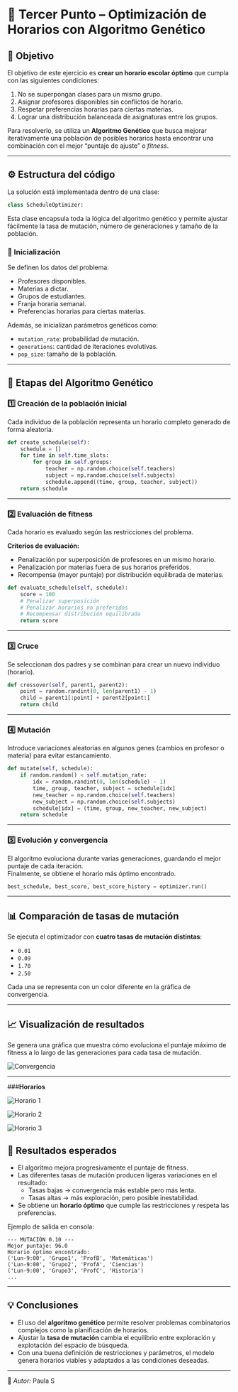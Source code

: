 # 🧩 Tercer Punto – Optimización de Horarios con Algoritmo Genético

## 🎯 Objetivo
El objetivo de este ejercicio es **crear un horario escolar óptimo** que cumpla con las siguientes condiciones:
1. No se superpongan clases para un mismo grupo.  
2. Asignar profesores disponibles sin conflictos de horario.  
3. Respetar preferencias horarias para ciertas materias.  
4. Lograr una distribución balanceada de asignaturas entre los grupos.

Para resolverlo, se utiliza un **Algoritmo Genético** que busca mejorar iterativamente una población de posibles horarios hasta encontrar una combinación con el mejor “puntaje de ajuste” o *fitness*.

---

## ⚙️ Estructura del código

La solución está implementada dentro de una clase:

```python
class ScheduleOptimizer:
```

Esta clase encapsula toda la lógica del algoritmo genético y permite ajustar fácilmente la tasa de mutación, número de generaciones y tamaño de la población.

### 🔹 Inicialización 
Se definen los datos del problema:
- Profesores disponibles.
- Materias a dictar.
- Grupos de estudiantes.
- Franja horaria semanal.
- Preferencias horarias para ciertas materias.

Además, se inicializan parámetros genéticos como:
- `mutation_rate`: probabilidad de mutación.  
- `generations`: cantidad de iteraciones evolutivas.  
- `pop_size`: tamaño de la población.

---

## 🧬 Etapas del Algoritmo Genético

### 1️⃣ Creación de la población inicial
Cada individuo de la población representa un horario completo generado de forma aleatoria.

```python
def create_schedule(self):
    schedule = []
    for time in self.time_slots:
        for group in self.groups:
            teacher = np.random.choice(self.teachers)
            subject = np.random.choice(self.subjects)
            schedule.append((time, group, teacher, subject))
    return schedule
```

---

### 2️⃣ Evaluación de fitness
Cada horario es evaluado según las restricciones del problema.

**Criterios de evaluación:**
- Penalización por superposición de profesores en un mismo horario.
- Penalización por materias fuera de sus horarios preferidos.
- Recompensa (mayor puntaje) por distribución equilibrada de materias.

```python
def evaluate_schedule(self, schedule):
    score = 100
    # Penalizar superposición
    # Penalizar horarios no preferidos
    # Recompensar distribución equilibrada
    return score
```

---

### 3️⃣ Cruce 
Se seleccionan dos padres y se combinan para crear un nuevo individuo (horario).

```python
def crossover(self, parent1, parent2):
    point = random.randint(0, len(parent1) - 1)
    child = parent1[:point] + parent2[point:]
    return child
```

---

### 4️⃣ Mutación
Introduce variaciones aleatorias en algunos genes (cambios en profesor o materia) para evitar estancamiento.

```python
def mutate(self, schedule):
    if random.random() < self.mutation_rate:
        idx = random.randint(0, len(schedule) - 1)
        time, group, teacher, subject = schedule[idx]
        new_teacher = np.random.choice(self.teachers)
        new_subject = np.random.choice(self.subjects)
        schedule[idx] = (time, group, new_teacher, new_subject)
    return schedule
```

---

### 5️⃣ Evolución y convergencia
El algoritmo evoluciona durante varias generaciones, guardando el mejor puntaje de cada iteración.  
Finalmente, se obtiene el horario más óptimo encontrado.

```python
best_schedule, best_score, best_score_history = optimizer.run()
```

---

## 📊 Comparación de tasas de mutación

Se ejecuta el optimizador con **cuatro tasas de mutación distintas**:
- `0.01`
- `0.09`
- `1.70`
- `2.50`

Cada una se representa con un color diferente en la gráfica de convergencia.

---

## 📈 Visualización de resultados

Se genera una gráfica que muestra cómo evoluciona el puntaje máximo de fitness a lo largo de las generaciones para cada tasa de mutación.

![Convergencia](https://github.com/RogueOne-22/Laboratorio_3/blob/5d1bfce1c63bf2a1e7be2fcef399dbfe93eb6aca/Punto%203/optimizacion_horarios_fitness.png)

---
###**Horarios**

![Horario 1](https://github.com/RogueOne-22/Laboratorio_3/blob/5d1bfce1c63bf2a1e7be2fcef399dbfe93eb6aca/Punto%203/horario_optimo_mut_1.png)

![Horario 2](https://github.com/RogueOne-22/Laboratorio_3/blob/5d1bfce1c63bf2a1e7be2fcef399dbfe93eb6aca/Punto%203/horario_optimo_mut_5.png)

![Horario 3](https://github.com/RogueOne-22/Laboratorio_3/blob/5d1bfce1c63bf2a1e7be2fcef399dbfe93eb6aca/Punto%203/horario_optimo_mut_10.png)

## 🧾 Resultados esperados

- El algoritmo mejora progresivamente el puntaje de fitness.
- Las diferentes tasas de mutación producen ligeras variaciones en el resultado:
  - Tasas bajas → convergencia más estable pero más lenta.  
  - Tasas altas → más exploración, pero posible inestabilidad.  
- Se obtiene un **horario óptimo** que cumple las restricciones y respeta las preferencias.

Ejemplo de salida en consola:
```
--- MUTACIÓN 0.10 ---
Mejor puntaje: 96.0
Horario óptimo encontrado:
('Lun-9:00', 'Grupo1', 'ProfB', 'Matemáticas')
('Lun-9:00', 'Grupo2', 'ProfA', 'Ciencias')
('Lun-9:00', 'Grupo3', 'ProfC', 'Historia')
...
```

---

## 💡 Conclusiones

- El uso del **algoritmo genético** permite resolver problemas combinatorios complejos como la planificación de horarios.  
- Ajustar la **tasa de mutación** cambia el equilibrio entre exploración y explotación del espacio de búsqueda.  
- Con una buena definición de restricciones y parámetros, el modelo genera horarios viables y adaptados a las condiciones deseadas.

---

🧬 *Autor:* Paula S